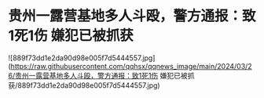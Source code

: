 # 贵州一露营基地多人斗殴，警方通报：致1死1伤 嫌犯已被抓获

![889f73dd1e2da90d98e005f7d5444557.jpg](https://raw.githubusercontent.com/qqhsx/qqnews_image/main/2024/03/26/贵州一露营基地多人斗殴，警方通报：致1死1伤 嫌犯已被抓获/889f73dd1e2da90d98e005f7d5444557.jpg)

